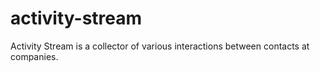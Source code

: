 # activity-stream
Activity Stream is a collector of various interactions between contacts at companies.
